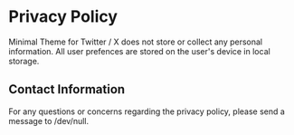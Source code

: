 # Privacy Policy

Minimal Theme for Twitter / X does not store or collect any personal information. All user prefences are stored on the user's device in local storage.

## Contact Information

For any questions or concerns regarding the privacy policy, please send a message to /dev/null.
